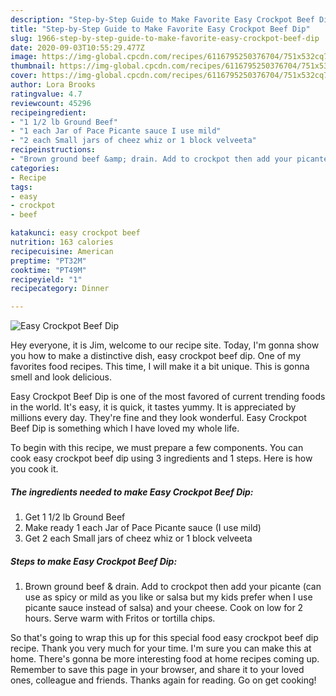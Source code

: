 ```yaml
---
description: "Step-by-Step Guide to Make Favorite Easy Crockpot Beef Dip"
title: "Step-by-Step Guide to Make Favorite Easy Crockpot Beef Dip"
slug: 1966-step-by-step-guide-to-make-favorite-easy-crockpot-beef-dip
date: 2020-09-03T10:55:29.477Z
image: https://img-global.cpcdn.com/recipes/6116795250376704/751x532cq70/easy-crockpot-beef-dip-recipe-main-photo.jpg
thumbnail: https://img-global.cpcdn.com/recipes/6116795250376704/751x532cq70/easy-crockpot-beef-dip-recipe-main-photo.jpg
cover: https://img-global.cpcdn.com/recipes/6116795250376704/751x532cq70/easy-crockpot-beef-dip-recipe-main-photo.jpg
author: Lora Brooks
ratingvalue: 4.7
reviewcount: 45296
recipeingredient:
- "1 1/2 lb Ground Beef"
- "1 each Jar of Pace Picante sauce I use mild"
- "2 each Small jars of cheez whiz or 1 block velveeta"
recipeinstructions:
- "Brown ground beef &amp; drain. Add to crockpot then add your picante (can use as spicy or mild as you like or salsa but my kids prefer when I use picante sauce instead of salsa) and your cheese. Cook on low for 2 hours. Serve warm with Fritos or tortilla chips."
categories:
- Recipe
tags:
- easy
- crockpot
- beef

katakunci: easy crockpot beef 
nutrition: 163 calories
recipecuisine: American
preptime: "PT32M"
cooktime: "PT49M"
recipeyield: "1"
recipecategory: Dinner

---
```



![Easy Crockpot Beef Dip](https://img-global.cpcdn.com/recipes/6116795250376704/751x532cq70/easy-crockpot-beef-dip-recipe-main-photo.jpg)

Hey everyone, it is Jim, welcome to our recipe site. Today, I'm gonna show you how to make a distinctive dish, easy crockpot beef dip. One of my favorites food recipes. This time, I will make it a bit unique. This is gonna smell and look delicious.

Easy Crockpot Beef Dip is one of the most favored of current trending foods in the world. It's easy, it is quick, it tastes yummy. It is appreciated by millions every day. They're fine and they look wonderful. Easy Crockpot Beef Dip is something which I have loved my whole life.




To begin with this recipe, we must prepare a few components. You can cook easy crockpot beef dip using 3 ingredients and 1 steps. Here is how you cook it.

<!--inarticleads1-->

##### The ingredients needed to make Easy Crockpot Beef Dip:

1. Get 1 1/2 lb Ground Beef
1. Make ready 1 each Jar of Pace Picante sauce (I use mild)
1. Get 2 each Small jars of cheez whiz or 1 block velveeta




<!--inarticleads2-->

##### Steps to make Easy Crockpot Beef Dip:

1. Brown ground beef &amp; drain. Add to crockpot then add your picante (can use as spicy or mild as you like or salsa but my kids prefer when I use picante sauce instead of salsa) and your cheese. Cook on low for 2 hours. Serve warm with Fritos or tortilla chips.




So that's going to wrap this up for this special food easy crockpot beef dip recipe. Thank you very much for your time. I'm sure you can make this at home. There's gonna be more interesting food at home recipes coming up. Remember to save this page in your browser, and share it to your loved ones, colleague and friends. Thanks again for reading. Go on get cooking!
